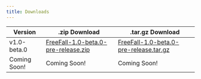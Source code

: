 ```yaml
---
title: Downloads
---
```


| Version | .zip Download | .tar.gz Download |
| ----- | ----- | ----- |
| v1.0-beta.0  | [FreeFall-1.0-beta.0-pre-release.zip](https://github.com/ShortsKing/FreeFall/raw/main/docs/Downloads/FreeFall-1.0-beta.0-pre-release.zip) | [FreeFall-1.0-beta.0-pre-release.tar.gz](https://github.com/ShortsKing/FreeFall/raw/main/docs/Downloads/FreeFall-1.0-beta.0-pre-release.tar.gz) |
| Coming Soon! | Coming Soon! | Coming Soon! |
